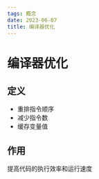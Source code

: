 ```yaml
---
tags: 概念
date: 2023-06-07
title: 编译器优化
---
```

# 编译器优化

## 定义

- 重排指令顺序
- 减少指令数
- 缓存变量值

## 作用

提高代码的执行效率和运行速度